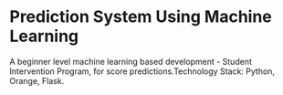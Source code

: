 # Prediction System Using Machine Learning
A beginner level machine learning based development - Student Intervention Program, for score predictions.Technology Stack: Python, Orange, Flask.
